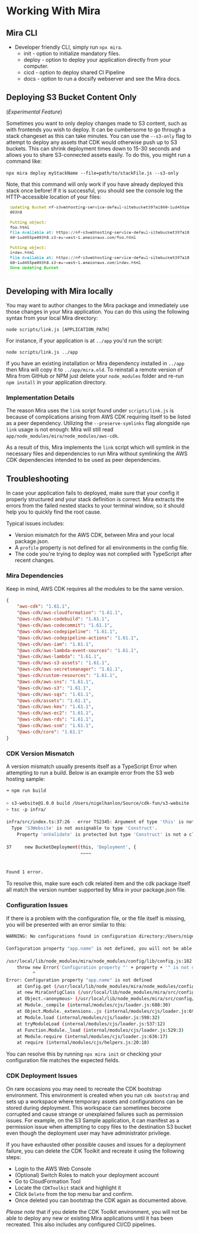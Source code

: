 # Working With Mira
## Mira CLI
  - Developer friendly CLI, simply run `npx mira`.
      - init - option to initialize mandatory files.
      - deploy - option to deploy your application directly from your computer.
      - cicd - option to deploy shared CI Pipeline
      - docs - option to run a docsify webserver and see the Mira docs.

## Deploying S3 Bucket Content Only
(*Experimental Feature*)

Sometimes you want to only deploy changes made to S3 content, such as with frontends you wish to deploy.  It can be cumbersome to go through a stack changeset as this can take minutes.  You can use the `--s3-only` flag to attempt to deploy any assets that CDK would otherwise push up to S3 buckets.  This can shrink deployment times down to 15-30 seconds and allows you to share S3-connected assets easily.  To do this, you might run a command like:

`npx mira deploy myStackName --file=path/to/stackFile.js --s3-only`

Note, that this command will only work if you have already deployed this stack once before!  If it is successful, you should see the console log the HTTP-accessible location of your files:

![quick-deploy]

## Developing with Mira locally

You may want to author changes to the Mira package and immediately use those
changes in your Mira application.  You can do this using the following syntax
from your local Mira directory:

```
node scripts/link.js [APPLICATION_PATH]
```

For instance, if your application is at `../app` you'd run the script:

```
node scripts/link.js ../app
```

If you have an existing installation or Mira dependency installed in `../app` 
then Mira will copy it to `../app/mira.old`.  To reinstall a remote version of
Mira from GitHub or NPM just delete your `node_modules` folder and re-run 
`npm install` in your application directory.

### Implementation Details

The reason Mira uses the `link` script found under `scripts/link.js` is because
of complications arising from AWS CDK requiring itself to be listed as a
peer dependency.  Utilizing the `--preserve-symlinks` flag alongside `npm link`
usage is not enough: Mira will still read `app/node_modules/mira/node_modules/aws-cdk`.

As a result of this, Mira implements the `link` script which will symlink in the
necessary files and dependencies to run Mira without symlinking the AWS CDK
dependencies intended to be used as peer dependencies.



## Troubleshooting

In case your application fails to deployed, make sure that your config it properly structured and your stack definition is correct.
Mira extracts the errors from the failed nested stacks to your terminal window, so it should help you to quickly find the root cause.

Typical issues includes:

* Version mismatch for the AWS CDK, between Mira and your local package.json.
* A `profile` property is not defined for all environments in the config file.
* The code you're trying to deploy was not complied with TypeScript after recent changes.

### Mira Dependencies

Keep in mind, AWS CDK requires all the modules to be the same version.
```json
{
    "aws-cdk": "1.61.1",
    "@aws-cdk/aws-cloudformation": "1.61.1",
    "@aws-cdk/aws-codebuild": "1.61.1",
    "@aws-cdk/aws-codecommit": "1.61.1",
    "@aws-cdk/aws-codepipeline": "1.61.1",
    "@aws-cdk/aws-codepipeline-actions": "1.61.1",
    "@aws-cdk/aws-iam": "1.61.1",
    "@aws-cdk/aws-lambda-event-sources": "1.61.1",
    "@aws-cdk/aws-lambda": "1.61.1",
    "@aws-cdk/aws-s3-assets": "1.61.1",
    "@aws-cdk/aws-secretsmanager": "1.61.1",
    "@aws-cdk/custom-resources": "1.61.1",
    "@aws-cdk/aws-sns": "1.61.1",
    "@aws-cdk/aws-s3": "1.61.1",
    "@aws-cdk/aws-sqs": "1.61.1",
    "@aws-cdk/assets": "1.61.1",
    "@aws-cdk/aws-kms": "1.61.1",
    "@aws-cdk/aws-ec2": "1.61.1",
    "@aws-cdk/aws-rds": "1.61.1",
    "@aws-cdk/aws-ssm": "1.61.1",
    "@aws-cdk/core": "1.61.1"
}
```

### CDK Version Mismatch

A version mismatch usually presents itself as a TypeScript Error when attempting to run a build. Below is an example error from the S3 web hosting sample:

```sh
➜ npm run build

> s3-website@1.0.0 build /Users/nigelhanlon/Source/cdk-fun/s3-website
> tsc -p infra/

infra/src/index.ts:37:26 - error TS2345: Argument of type 'this' is not assignable to parameter of type 'Construct'.
  Type 'S3Website' is not assignable to type 'Construct'.
    Property 'onValidate' is protected but type 'Construct' is not a class derived from 'Construct'.

37     new BucketDeployment(this, 'Deployment', {
                            ~~~~


Found 1 error.

```

To resolve this, make sure each cdk related item and the cdk package itself all match the version number supported by Mira in your package.json file.

### Configuration Issues

If there is a problem with the configuration file, or the file itself is missing, you will be presented with an error similar to this:

```sh
WARNING: No configurations found in configuration directory:/Users/nigelhanlon/Source/cdk-fun/s3-website/config

Configuration property "app.name" is not defined, you will not be able to deploy your app yet.

/usr/local/lib/node_modules/mira/node_modules/config/lib/config.js:182
    throw new Error('Configuration property "' + property + '" is not defined');
          ^
Error: Configuration property "app.name" is not defined
    at Config.get (/usr/local/lib/node_modules/mira/node_modules/config/lib/config.js:182:11)
    at new MiraConfigClass (/usr/local/lib/node_modules/mira/src/config/mira-config.ts:72:50)
    at Object.<anonymous> (/usr/local/lib/node_modules/mira/src/config/mira-config.ts:209:27)
    at Module._compile (internal/modules/cjs/loader.js:688:30)
    at Object.Module._extensions..js (internal/modules/cjs/loader.js:699:10)
    at Module.load (internal/modules/cjs/loader.js:598:32)
    at tryModuleLoad (internal/modules/cjs/loader.js:537:12)
    at Function.Module._load (internal/modules/cjs/loader.js:529:3)
    at Module.require (internal/modules/cjs/loader.js:636:17)
    at require (internal/modules/cjs/helpers.js:20:18)

```

You can resolve this by running `npx mira init` or checking your configuration file matches the expected fields. 

### CDK Deployment Issues

On rare occasions you may need to recreate the CDK bootstrap environment. This environment is created when you run `cdk bootstrap` and sets up a workspace where temporary assets and configurations can be stored during deployment. This workspace can sometimes become corrupted and cause strange or unexplained failures such as permission issues. For example, on the S3 Sample application, it can manifest as a permission issue when attempting to copy files to the destination S3 bucket even though the deployment user may have administrator privilege.

If you have exhausted other possible causes and issues for a deployment failure, you can delete the CDK Toolkit and recreate it using the following steps:

- Login to the AWS Web Console
- (Optional) Switch Roles to match your deployment account
- Go to CloudFormation Tool
- Locate the `CDKToolkit` stack and highlight it
- Click `Delete` from the top menu bar and confirm.
- Once deleted you can bootstrap the CDK again as documented above.

*Please note* that if you delete the CDK Toolkit environment, you will not be able to deploy any new or existing Mira applications until it has been recreated. This also includes any configured CI/CD pipelines.

<!-- Images -->
[quick-deploy]: ../img/quick-deploy.png
